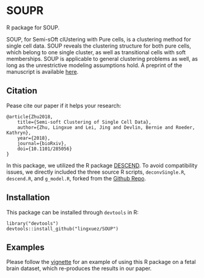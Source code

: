 # SOUPR

R package for SOUP.

SOUP, for Semi-sOft clUstering with Pure cells, is a clustering method for single cell data.
SOUP reveals the clustering structure for both pure cells, which belong to one single cluster, 
as well as transitional cells with soft memberships.
SOUP is applicable to general clustering problems as well, as long as the unrestrictive modeling assumptions hold. 
A preprint of the manuscript is available [here](https://www.biorxiv.org/content/early/2018/03/19/285056.full.pdf).

## Citation
Pease cite our paper if it helps your research:
```
@article{Zhu2018,
    title={Semi-soft Clustering of Single Cell Data},
    author={Zhu, Lingxue and Lei, Jing and Devlin, Bernie and Roeder, Kathryn},
    year={2018},
    journal={bioRxiv},
    doi={10.1101/285056}
}
```

In this package, we utilized the R package [DESCEND](https://github.com/jingshuw/descend).
To avoid compatibility issues, we directly included the three source R scripts, 
`deconvSingle.R`, `descend.R`, and `g_model.R`, 
forked from the [Github Repo](https://github.com/jingshuw/descend/tree/master/R). 



## Installation
This package can be installed through `devtools` in R:
```{r}
library("devtools")
devtools::install_github("lingxuez/SOUP")
```

## Examples
Please follow the [vignette](https://github.com/lingxuez/SOUPR/blob/master/vignettes/SOUP-vignette.pdf) for an example of using this R package on a fetal brain dataset, which re-produces the results in our paper.
